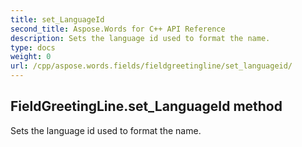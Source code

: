 ```yaml
---
title: set_LanguageId
second_title: Aspose.Words for C++ API Reference
description: Sets the language id used to format the name. 
type: docs
weight: 0
url: /cpp/aspose.words.fields/fieldgreetingline/set_languageid/
---
```

## FieldGreetingLine.set_LanguageId method


Sets the language id used to format the name. 

